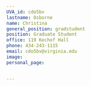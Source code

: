 ```yaml
---
UVA_id: cdo5bv
lastname: Osborne
name: Christina
general_position: gradstudent
position: Graduate Student
office: 119 Kechof Hall
phone: 434-243-1115
email: cdo5bv@virginia.edu
image:
personal_page:


---
```


